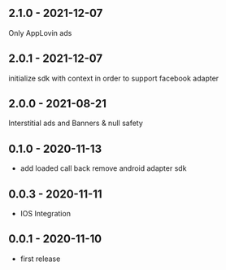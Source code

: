 ## 2.1.0 - 2021-12-07
Only AppLovin ads
## 2.0.1 - 2021-12-07
initialize sdk with context in order to support facebook adapter
## 2.0.0 - 2021-08-21
Interstitial ads and Banners & null safety 
## 0.1.0 - 2020-11-13

* add loaded call back remove android adapter sdk

## 0.0.3 - 2020-11-11

* IOS Integration

## 0.0.1 - 2020-11-10

* first release

